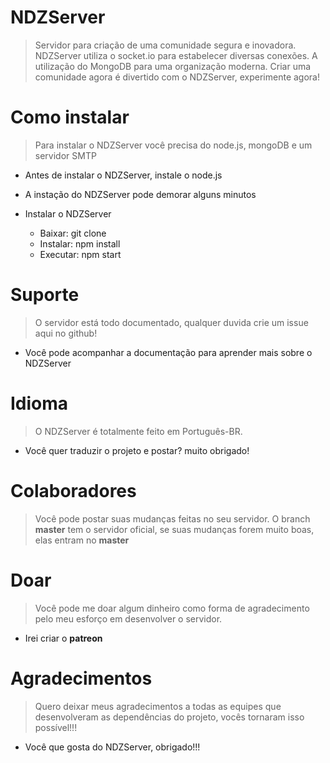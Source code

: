 # NDZServer
> Servidor para criação de uma comunidade segura e inovadora. NDZServer utiliza o socket.io para estabelecer diversas conexões. A utilização do MongoDB para uma organização moderna. Criar uma comunidade agora é divertido com o NDZServer, experimente agora!

# Como instalar
> Para instalar o NDZServer você precisa do node.js, mongoDB e um servidor SMTP

- Antes de instalar o NDZServer, instale o node.js
- A instação do NDZServer pode demorar alguns minutos

- Instalar o NDZServer
    - Baixar: git clone
    - Instalar: npm install
    - Executar: npm start

# Suporte
> O servidor está todo documentado, qualquer duvida crie um issue aqui no github!

- Você pode acompanhar a documentação para aprender mais sobre o NDZServer

# Idioma
> O NDZServer é totalmente feito em Português-BR.

- Você quer traduzir o projeto e postar? muito obrigado!

# Colaboradores
> Você pode postar suas mudanças feitas no seu servidor. O branch **master** tem o servidor oficial, se suas mudanças forem muito boas, elas entram no **master**

# Doar
> Você pode me doar algum dinheiro como forma de agradecimento pelo meu esforço em desenvolver o servidor.

- Irei criar o **patreon**

# Agradecimentos
> Quero deixar meus agradecimentos a todas as equipes que desenvolveram as dependências do projeto, vocês tornaram isso possível!!!

- Você que gosta do NDZServer, obrigado!!!